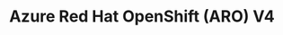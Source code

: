 ---
type: docs
title: "Azure Red Hat OpenShift (ARO) V4"
linkTitle: "Azure Red Hat OpenShift (ARO) V4"
weight: 6
description: >-
  Azure Arc can also support Azure Red Hat OpenShift (ARO). This example uses Terraform to deploy a new ARO cluster and onboards it to Azure with Azure Arc.
---